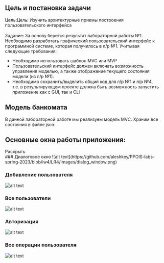 ## Цель и постановка задачи
Цель:Цель: Изучить архитектурные приемы построения пользовательского интерфейса
<br><br>
Задание: За основу берется результат лабораторной работы №1. Необходимо разработать графический пользовательский интерфейс к программной системе, которая получилось в л/р №1. Учитывая следующие требования:
* Необходимо использовать шаблон MVC или MVP
* Пользовательский интерфейс должен включать возможность управления моделью, а также отображение текущего состояния модели (из л/р №1).
* Необходимо сохранить/выделить общий код для л/р №1 и л/р №4, т.е. в результирующем проекте должна быть возможность запустить приложение как с GUI,  так и CLI

## Модель банкомата
В данной лабораторной работе мы реализуем модель MVC. Храним все состояния в файле json.
<br>
## Основные окна работы приложения:
<deteils>
<summary>Раскрыть</summary>
### Диалоговое окно
![alt text](https://github.com/aleshkey/PPOIS-labs-spring-2023/blob/lw4/LR4/images/dialog_window.png)<br>

### Добавление пользователя
![alt text](https://github.com/aleshkey/PPOIS-labs-spring-2023/blob/lw4/LR4/images/add_user.png)<br>

### Все пользователи
![alt text](https://github.com/aleshkey/PPOIS-labs-spring-2023/blob/lw4/LR4/images/all_users.png)<br>

### Авторизация
![alt text](https://github.com/aleshkey/PPOIS-labs-spring-2023/blob/lw4/LR4/images/auth.png)<br>

### Все операции пользователя
![alt text](https://github.com/aleshkey/PPOIS-labs-spring-2023/blob/lw4/LR4/images/dialog_window.png)<br>
</deteils>
